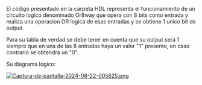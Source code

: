 El código presentado en la carpeta HDL representa el funcionamiento de un circuito logico denominado Or8way que opera con 8 bits como entrada y realiza una operacion OR logica de esas entradas y se obtiene 1 unico bit de output. 

Para su tabla de verdad se debe tener en cuenta que su output será 1 siempre que en una de las 8 entradas haya un valor "1" presente, en caso contrario se obtendra un "0".

Su diagrama logico: 

[![Captura-de-pantalla-2024-08-22-005625.png](https://i.postimg.cc/6QmC8Rx8/Captura-de-pantalla-2024-08-22-005625.png)](https://postimg.cc/xkLX7XCQ)
